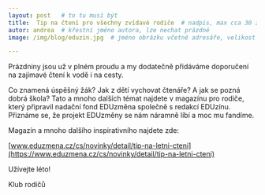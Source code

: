 ```yaml
---
layout: post   # to tu musí být
title:  Tip na čtení pro všechny zvídavé rodiče  # nadpis, max cca 30 znaků (vyzkoušet)
autor: andrea  # křestní jméno autora, lze nechat prázdné
image: /img/blog/eduzin.jpg  # jméno obrázku včetně adresáře, velikost 900x600

---
```

Prázdniny jsou už v plném proudu a my dodatečně přidáváme doporučení na zajímavé čtení k vodě i na cesty.

<!--vice-->

Co znamená úspěšný žák? Jak z dětí vychovat čtenáře? A jak se pozná dobrá škola? 
Tato a mnoho dalších témat najdete v magazínu pro rodiče, který připravil nadační fond EDUzměna společně s redakcí EDUzínu. 
Přiznáme se, že projekt EDUzměny se nám náramně líbí a moc mu fandíme. 


Magazín a mnoho dalšího inspirativního najdete zde:

[www.eduzmena.cz/cs/novinky/detail/tip-na-letni-cteni](https://www.eduzmena.cz/cs/novinky/detail/tip-na-letni-cteni)


Užívejte léto!



Klub rodičů




<!--quote-->

